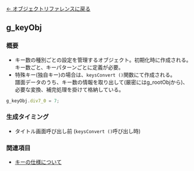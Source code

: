 [← オブジェクトリファレンスに戻る](ObjectReferenceIndex.html)  

## g_keyObj

### 概要
- キー数の種別ごとの設定を管理するオブジェクト。初期化時に作成される。  
キー数ごと、キーパターンごとに定義が必要。
- 特殊キー(独自キー)の場合は、`keysConvert ()`関数にて作成される。  
譜面データのうち、キー数の情報を取り出して(厳密にはg_rootObjから)、必要な変換、補完処理を掛けて格納している。
```javascript
g_keyObj.div7_0 = 7;
```

### 生成タイミング
- タイトル画面呼び出し前 (`keysConvert ()`呼び出し時)

### 関連項目
- [キーの仕様について](keys.html) 